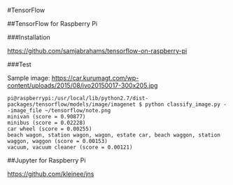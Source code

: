 #TensorFlow

##TensorFlow for Raspberry Pi

###Installation

https://github.com/samjabrahams/tensorflow-on-raspberry-pi

###Test

Sample image: https://car.kurumagt.com/wp-content/uploads/2015/08/ivo20150017-300x205.jpg

```
pi@raspberrypi:/usr/local/lib/python2.7/dist-packages/tensorflow/models/image/imagenet $ python classify_image.py --image_file ~/tensorflow/note.png
minivan (score = 0.90877)
minibus (score = 0.02228)
car wheel (score = 0.00255)
beach wagon, station wagon, wagon, estate car, beach waggon, station waggon, waggon (score = 0.00153)
vacuum, vacuum cleaner (score = 0.00121)
```

##Jupyter for Raspberry Pi

https://github.com/kleinee/jns
